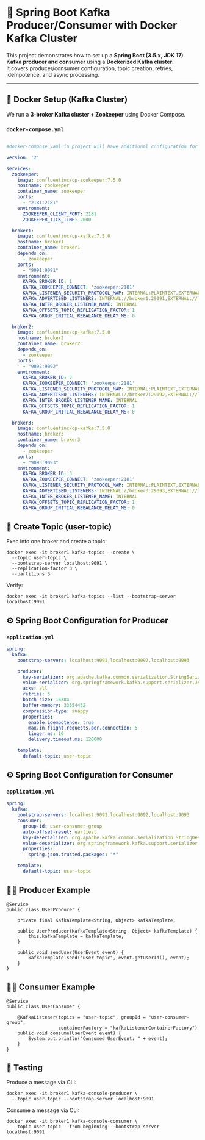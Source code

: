 
# 🚀 Spring Boot Kafka Producer/Consumer with Docker Kafka Cluster

This project demonstrates how to set up a **Spring Boot (3.5.x, JDK 17) Kafka producer and consumer** using a **Dockerized Kafka cluster**.  
It covers producer/consumer configuration, topic creation, retries, idempotence, and async processing.

---

## 🐳 Docker Setup (Kafka Cluster)

We run a **3-broker Kafka cluster + Zookeeper** using Docker Compose.

### `docker-compose.yml`
```yaml

#docker-compose yaml in project will have additional configuration for kafka control-center, schema-registry, ksql-db, kafka-connect, etc

version: '2'

services:
  zookeeper:
    image: confluentinc/cp-zookeeper:7.5.0
    hostname: zookeeper
    container_name: zookeeper
    ports:
      - "2181:2181"
    environment:
      ZOOKEEPER_CLIENT_PORT: 2181
      ZOOKEEPER_TICK_TIME: 2000

  broker1:
    image: confluentinc/cp-kafka:7.5.0
    hostname: broker1
    container_name: broker1
    depends_on:
      - zookeeper
    ports:
      - "9091:9091"
    environment:
      KAFKA_BROKER_ID: 1
      KAFKA_ZOOKEEPER_CONNECT: 'zookeeper:2181'
      KAFKA_LISTENER_SECURITY_PROTOCOL_MAP: INTERNAL:PLAINTEXT,EXTERNAL:PLAINTEXT
      KAFKA_ADVERTISED_LISTENERS: INTERNAL://broker1:29091,EXTERNAL://localhost:9091
      KAFKA_INTER_BROKER_LISTENER_NAME: INTERNAL
      KAFKA_OFFSETS_TOPIC_REPLICATION_FACTOR: 1
      KAFKA_GROUP_INITIAL_REBALANCE_DELAY_MS: 0

  broker2:
    image: confluentinc/cp-kafka:7.5.0
    hostname: broker2
    container_name: broker2
    depends_on:
      - zookeeper
    ports:
      - "9092:9092"
    environment:
      KAFKA_BROKER_ID: 2
      KAFKA_ZOOKEEPER_CONNECT: 'zookeeper:2181'
      KAFKA_LISTENER_SECURITY_PROTOCOL_MAP: INTERNAL:PLAINTEXT,EXTERNAL:PLAINTEXT
      KAFKA_ADVERTISED_LISTENERS: INTERNAL://broker2:29092,EXTERNAL://localhost:9092
      KAFKA_INTER_BROKER_LISTENER_NAME: INTERNAL
      KAFKA_OFFSETS_TOPIC_REPLICATION_FACTOR: 1
      KAFKA_GROUP_INITIAL_REBALANCE_DELAY_MS: 0

  broker3:
    image: confluentinc/cp-kafka:7.5.0
    hostname: broker3
    container_name: broker3
    depends_on:
      - zookeeper
    ports:
      - "9093:9093"
    environment:
      KAFKA_BROKER_ID: 3
      KAFKA_ZOOKEEPER_CONNECT: 'zookeeper:2181'
      KAFKA_LISTENER_SECURITY_PROTOCOL_MAP: INTERNAL:PLAINTEXT,EXTERNAL:PLAINTEXT
      KAFKA_ADVERTISED_LISTENERS: INTERNAL://broker3:29093,EXTERNAL://localhost:9093
      KAFKA_INTER_BROKER_LISTENER_NAME: INTERNAL
      KAFKA_OFFSETS_TOPIC_REPLICATION_FACTOR: 1
      KAFKA_GROUP_INITIAL_REBALANCE_DELAY_MS: 0
```

## 📌 Create Topic (user-topic)

Exec into one broker and create a topic:

```
docker exec -it broker1 kafka-topics --create \
  --topic user-topic \
  --bootstrap-server localhost:9091 \
  --replication-factor 3 \
  --partitions 3
```
Verify:

```
docker exec -it broker1 kafka-topics --list --bootstrap-server localhost:9091
```

## ⚙️ Spring Boot Configuration for Producer

### `application.yml`

```yaml
spring:
  kafka:
    bootstrap-servers: localhost:9091,localhost:9092,localhost:9093

    producer:
      key-serializer: org.apache.kafka.common.serialization.StringSerializer
      value-serializer: org.springframework.kafka.support.serializer.JsonSerializer
      acks: all
      retries: 5
      batch-size: 16384
      buffer-memory: 33554432
      compression-type: snappy
      properties:
        enable.idempotence: true
        max.in.flight.requests.per.connection: 5
        linger.ms: 10
        delivery.timeout.ms: 120000

    template:
      default-topic: user-topic
```

## ⚙️ Spring Boot Configuration for Consumer

### `application.yml`

```yaml
spring:
  kafka:
    bootstrap-servers: localhost:9091,localhost:9092,localhost:9093
    consumer:
      group-id: user-consumer-group
      auto-offset-reset: earliest
      key-deserializer: org.apache.kafka.common.serialization.StringDeserializer
      value-deserializer: org.springframework.kafka.support.serializer.JsonDeserializer
      properties:
        spring.json.trusted.packages: "*"

    template:
      default-topic: user-topic
```

## 👨‍💻 Producer Example

```
@Service
public class UserProducer {

    private final KafkaTemplate<String, Object> kafkaTemplate;

    public UserProducer(KafkaTemplate<String, Object> kafkaTemplate) {
        this.kafkaTemplate = kafkaTemplate;
    }

    public void sendUser(UserEvent event) {
        kafkaTemplate.send("user-topic", event.getUserId(), event);
    }
}
```

## 👨‍💻 Consumer Example

```
@Service
public class UserConsumer {

    @KafkaListener(topics = "user-topic", groupId = "user-consumer-group",
                   containerFactory = "kafkaListenerContainerFactory")
    public void consume(UserEvent event) {
        System.out.println("Consumed UserEvent: " + event);
    }
}
```

## 🔄 Testing

Produce a message via CLI:

```
docker exec -it broker1 kafka-console-producer \
  --topic user-topic --bootstrap-server localhost:9091
```

Consume a message via CLI:

```
docker exec -it broker1 kafka-console-consumer \
  --topic user-topic --from-beginning --bootstrap-server localhost:9091
```




